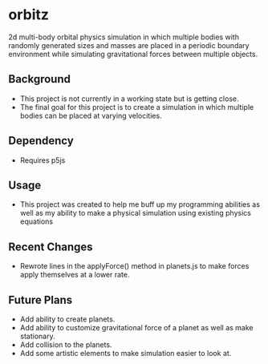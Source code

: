 # orbitz
2d multi-body orbital physics simulation in which multiple bodies with randomly generated sizes and masses are placed in a periodic boundary environment while simulating gravitational forces between multiple objects.
## Background
* This project is not currently in a working state but is getting close. 
* The final goal for this project is to create a simulation in which multiple bodies can be placed at varying velocities.
## Dependency
* Requires p5js
## Usage
* This project was created to help me buff up my programming abilities as well as my ability to make a physical simulation using existing physics equations
## Recent Changes
* Rewrote lines in the applyForce() method in planets.js to make forces apply themselves at a lower rate.
## Future Plans
* Add ability to create planets.
* Add ability to customize gravitational force of a planet as well as make stationary.
* Add collision to the planets.
* Add some artistic elements to make simulation easier to look at.
